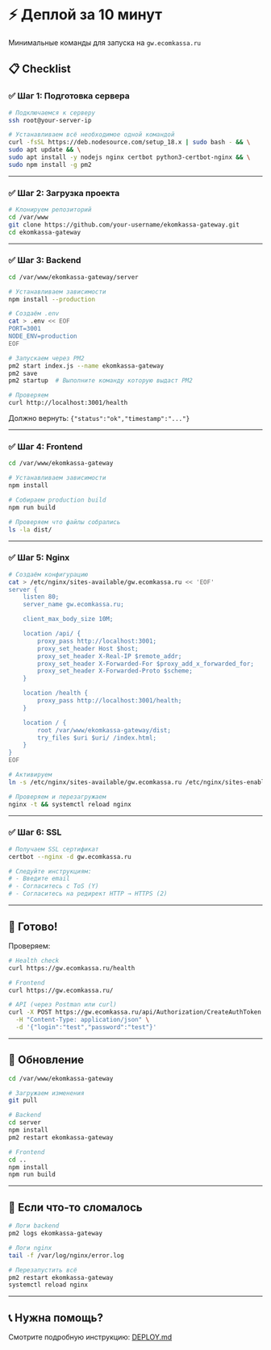 # ⚡ Деплой за 10 минут

Минимальные команды для запуска на `gw.ecomkassa.ru`

## 📋 Checklist

### ✅ Шаг 1: Подготовка сервера

```bash
# Подключаемся к серверу
ssh root@your-server-ip

# Устанавливаем всё необходимое одной командой
curl -fsSL https://deb.nodesource.com/setup_18.x | sudo bash - && \
sudo apt update && \
sudo apt install -y nodejs nginx certbot python3-certbot-nginx && \
sudo npm install -g pm2
```

---

### ✅ Шаг 2: Загрузка проекта

```bash
# Клонируем репозиторий
cd /var/www
git clone https://github.com/your-username/ekomkassa-gateway.git
cd ekomkassa-gateway
```

---

### ✅ Шаг 3: Backend

```bash
cd /var/www/ekomkassa-gateway/server

# Устанавливаем зависимости
npm install --production

# Создаём .env
cat > .env << EOF
PORT=3001
NODE_ENV=production
EOF

# Запускаем через PM2
pm2 start index.js --name ekomkassa-gateway
pm2 save
pm2 startup  # Выполните команду которую выдаст PM2

# Проверяем
curl http://localhost:3001/health
```

Должно вернуть: `{"status":"ok","timestamp":"..."}`

---

### ✅ Шаг 4: Frontend

```bash
cd /var/www/ekomkassa-gateway

# Устанавливаем зависимости
npm install

# Собираем production build
npm run build

# Проверяем что файлы собрались
ls -la dist/
```

---

### ✅ Шаг 5: Nginx

```bash
# Создаём конфигурацию
cat > /etc/nginx/sites-available/gw.ecomkassa.ru << 'EOF'
server {
    listen 80;
    server_name gw.ecomkassa.ru;

    client_max_body_size 10M;

    location /api/ {
        proxy_pass http://localhost:3001;
        proxy_set_header Host $host;
        proxy_set_header X-Real-IP $remote_addr;
        proxy_set_header X-Forwarded-For $proxy_add_x_forwarded_for;
        proxy_set_header X-Forwarded-Proto $scheme;
    }

    location /health {
        proxy_pass http://localhost:3001/health;
    }

    location / {
        root /var/www/ekomkassa-gateway/dist;
        try_files $uri $uri/ /index.html;
    }
}
EOF

# Активируем
ln -s /etc/nginx/sites-available/gw.ecomkassa.ru /etc/nginx/sites-enabled/

# Проверяем и перезагружаем
nginx -t && systemctl reload nginx
```

---

### ✅ Шаг 6: SSL

```bash
# Получаем SSL сертификат
certbot --nginx -d gw.ecomkassa.ru

# Следуйте инструкциям:
# - Введите email
# - Согласитесь с ToS (Y)
# - Согласитесь на редирект HTTP → HTTPS (2)
```

---

## 🎉 Готово!

Проверяем:

```bash
# Health check
curl https://gw.ecomkassa.ru/health

# Frontend
curl https://gw.ecomkassa.ru/

# API (через Postman или curl)
curl -X POST https://gw.ecomkassa.ru/api/Authorization/CreateAuthToken \
  -H "Content-Type: application/json" \
  -d '{"login":"test","password":"test"}'
```

---

## 🔄 Обновление

```bash
cd /var/www/ekomkassa-gateway

# Загружаем изменения
git pull

# Backend
cd server
npm install
pm2 restart ekomkassa-gateway

# Frontend
cd ..
npm install
npm run build
```

---

## 🐛 Если что-то сломалось

```bash
# Логи backend
pm2 logs ekomkassa-gateway

# Логи nginx
tail -f /var/log/nginx/error.log

# Перезапустить всё
pm2 restart ekomkassa-gateway
systemctl reload nginx
```

---

## 📞 Нужна помощь?

Смотрите подробную инструкцию: [DEPLOY.md](./DEPLOY.md)
